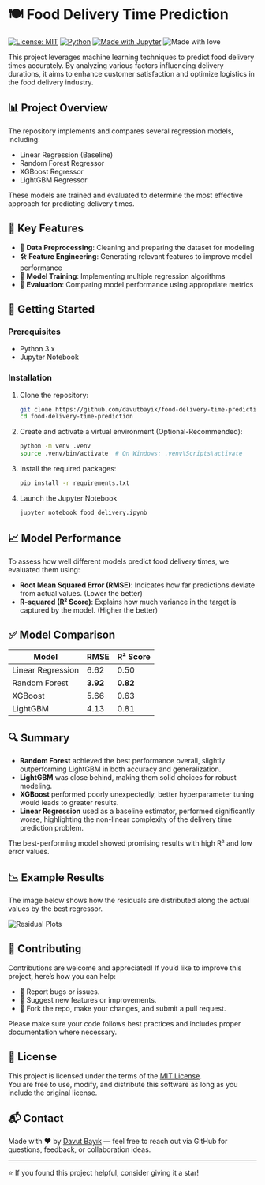 # 🍽️ Food Delivery Time Prediction

[![License: MIT](https://img.shields.io/badge/License-MIT-blue.svg)](LICENSE)
[![Python](https://img.shields.io/badge/Python-3.9%2B-blue.svg)](https://www.python.org/)
[![Made with Jupyter](https://img.shields.io/badge/Made%20with-Jupyter-orange.svg)](https://jupyter.org/)
![Made with love](https://img.shields.io/badge/Made%20with-%E2%9D%A4-red)

This project leverages machine learning techniques to predict food delivery times accurately. By analyzing various factors influencing delivery durations, it aims to enhance customer satisfaction and optimize logistics in the food delivery industry.

## 📊 Project Overview

The repository implements and compares several regression models, including:

- Linear Regression (Baseline)
- Random Forest Regressor
- XGBoost Regressor
- LightGBM Regressor

These models are trained and evaluated to determine the most effective approach for predicting delivery times.

## 🧠 Key Features

- 🧹 **Data Preprocessing**: Cleaning and preparing the dataset for modeling
- 🛠️ **Feature Engineering**: Generating relevant features to improve model performance
- 🧠 **Model Training**: Implementing multiple regression algorithms
- 🧪 **Evaluation**: Comparing model performance using appropriate metrics

## 🚀 Getting Started

### Prerequisites

- Python 3.x
- Jupyter Notebook

### Installation

1. Clone the repository:

   ```bash
   git clone https://github.com/davutbayik/food-delivery-time-prediction.git
   cd food-delivery-time-prediction

2. Create and activate a virtual environment (Optional-Recommended):

   ```bash
   python -m venv .venv
   source .venv/bin/activate  # On Windows: .venv\Scripts\activate

3. Install the required packages:
   ```bash
   pip install -r requirements.txt

4. Launch the Jupyter Notebook
   ```bash
   jupyter notebook food_delivery.ipynb

## 📈 Model Performance

To assess how well different models predict food delivery times, we evaluated them using:

- **Root Mean Squared Error (RMSE)**: Indicates how far predictions deviate from actual values. (Lower the better)
- **R-squared (R² Score)**: Explains how much variance in the target is captured by the model. (Higher the better)

## ✅ Model Comparison

| Model             | RMSE  | R² Score |
|------------------ |-------|----------|
| Linear Regression | 6.62  | 0.50     |
| Random Forest     | **3.92**  | **0.82**     |
| XGBoost           | 5.66  | 0.63     |
| LightGBM          | 4.13  | 0.81     |

## 🔍 Summary

- **Random Forest** achieved the best performance overall, slightly outperforming LightGBM in both accuracy and generalization.
- **LightGBM** was close behind, making them solid choices for robust modeling.
- **XGBoost** performed poorly unexpectedly, better hyperparameter tuning would leads to greater results.
- **Linear Regression** used as a baseline estimator, performed significantly worse, highlighting the non-linear complexity of the delivery time prediction problem.

The best-performing model showed promising results with high R² and low error values.

## 📉 Example Results

The image below shows how the residuals are distributed along the actual values by the best regressor.

![Residual Plots](assets/residual_plots_.png)

## 🤝 Contributing

Contributions are welcome and appreciated! If you’d like to improve this project, here’s how you can help:

- 🐞 Report bugs or issues.
- 🌟 Suggest new features or improvements.
- 🔀 Fork the repo, make your changes, and submit a pull request.

Please make sure your code follows best practices and includes proper documentation where necessary.

## 📄 License

This project is licensed under the terms of the [MIT License](LICENSE).  
You are free to use, modify, and distribute this software as long as you include the original license.

## 📬 Contact

Made with ❤️ by [Davut Bayık](https://github.com/davutbayik) — feel free to reach out via GitHub for questions, feedback, or collaboration ideas.

---

⭐ If you found this project helpful, consider giving it a star!
